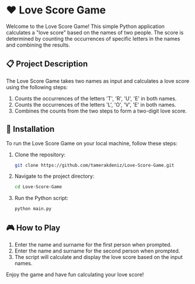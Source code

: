 # ❤️ Love Score Game

Welcome to the Love Score Game! This simple Python application calculates a "love score" based on the names of two people. The score is determined by counting the occurrences of specific letters in the names and combining the results.

## 📋 Project Description

The Love Score Game takes two names as input and calculates a love score using the following steps:
1. Counts the occurrences of the letters 'T', 'R', 'U', 'E' in both names.
2. Counts the occurrences of the letters 'L', 'O', 'V', 'E' in both names.
3. Combines the counts from the two steps to form a two-digit love score.

## 🚀 Installation

To run the Love Score Game on your local machine, follow these steps:

1. Clone the repository:
    ```bash
    git clone https://github.com/tamerakdeniz/Love-Score-Game.git
    ```

2. Navigate to the project directory:
    ```bash
    cd Love-Score-Game
    ```

3. Run the Python script:
    ```bash
    python main.py
    ```

## 🎮 How to Play

1. Enter the name and surname for the first person when prompted.
2. Enter the name and surname for the second person when prompted.
3. The script will calculate and display the love score based on the input names.

Enjoy the game and have fun calculating your love score!
